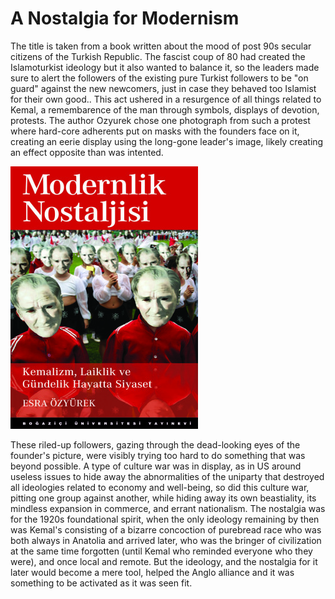 # A Nostalgia for Modernism

The title is taken from a book written about the mood of post 90s
secular citizens of the Turkish Republic. The fascist coup of 80 had
created the Islamoturkist ideology but it also wanted to balance it,
so the leaders made sure to alert the followers of the existing pure
Turkist followers to be "on guard" against the new newcomers, just in
case they behaved too Islamist for their own good.. This act ushered
in a resurgence of all things related to Kemal, a remembarence of the
man through symbols, displays of devotion, protests. The author
Ozyurek chose one photograph from such a protest where hard-core
adherents put on masks with the founders face on it, creating an eerie
display using the long-gone leader's image, likely creating an effect
opposite than was intented.

![](modernism_cover.jpg)

These riled-up followers, gazing through the dead-looking eyes of the
founder's picture, were visibly trying too hard to do something that
was beyond possible. A type of culture war was in display, as in US
around useless issues to hide away the abnormalities of the uniparty
that destroyed all ideologies related to economy and well-being, so
did this culture war, pitting one group against another, while hiding
away its own beastiality, its mindless expansion in commerce, and
errant nationalism. The nostalgia was for the 1920s foundational
spirit, when the only ideology remaining by then was Kemal's
consisting of a bizarre concoction of purebread race who was both
always in Anatolia and arrived later, who was the bringer of
civilization at the same time forgotten (until Kemal who reminded
everyone who they were), and once local and remote. But the ideology,
and the nostalgia for it later would become a mere tool, helped the
Anglo alliance and it was something to be activated as it was seen
fit. 

